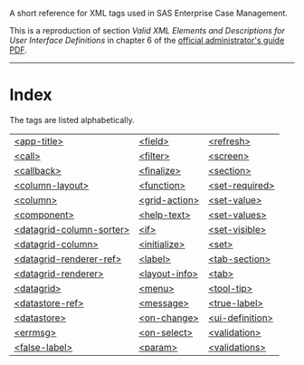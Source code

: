 A short reference for XML tags used in SAS Enterprise Case Management.

This is a reproduction of section *Valid XML Elements and Descriptions for User Interface Definitions* in chapter 6 of the [official administrator's guide PDF](https://support.sas.com/documentation/onlinedoc/ecm/6.3/casemgmtag.pdf).

---

# Index

The tags are listed alphabetically.

||||
|:---|:---|:---|
|[\<app-title>](./app-title.md)|[\<field>](./field.md)|[\<refresh>](./refresh.md)|
|[\<call>](./call.md)|[\<filter>](./filter.md)|[\<screen>](./screen.md)|
|[\<callback>](./callback.md)|[\<finalize>](./finalize.md)|[\<section>](./section.md)|
|[\<column-layout>](./column-layout.md)|[\<function>](./function.md)|[\<set-required>](./set-required.md)|
|[\<column>](./column.md)|[\<grid-action>](./grid-action.md)|[\<set-value>](./set-value.md)|
|[\<component>](./component.md)|[\<help-text>](./help-text.md)|[\<set-values>](./set-values.md)|
|[\<datagrid-column-sorter>](./datagrid-column-sorter.md)|[\<if>](./if.md)|[\<set-visible>](./set-visible.md)|
|[\<datagrid-column>](./datagrid-column.md)|[\<initialize>](./initialize.md)|[\<set>](./set.md)|
|[\<datagrid-renderer-ref>](./datagrid-renderer-ref.md)|[\<label>](./label.md)|[\<tab-section>](./tab-section.md)|
|[\<datagrid-renderer>](./datagrid-renderer.md)|[\<layout-info>](./layout-info.md)|[\<tab>](./tab.md)|
|[\<datagrid>](./datagrid.md)|[\<menu>](./menu.md)|[\<tool-tip>](./tool-tip.md)|
|[\<datastore-ref>](./datastore-ref.md)|[\<message>](./message.md)|[\<true-label>](./true-label.md)|
|[\<datastore>](./datastore.md)|[\<on-change>](./on-change.md)|[\<ui-definition>](./ui-definition.md)|
|[\<errmsg>](./errmsg.md)|[\<on-select>](./on-select.md)|[\<validation>](./validation.md)|
|[\<false-label>](./false-label.md)|[\<param>](./param.md)|[\<validations>](./validations.md)|

